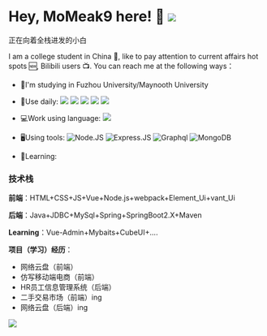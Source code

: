 # Hey, MoMeak9 here! 🎃 ![](https://visitor-badge.glitch.me/badge?page_id=MoMeak9.readme)
正在向着全栈进发的小白

I am a college student in China 🏫, like to pay attention to current affairs hot spots 🆕, Bilibili users 📺. You can reach me at the following ways：

- 🏫I'm studying in Fuzhou University/Maynooth University

- 🤺Use daily:
  ![](https://img.shields.io/badge/OS-Arch%20Linux-33aadd?style=flat-square&logo=arch-linux&logoColor=ffffff)
  ![](https://img.shields.io/badge/Windows-0078D6?style=flat-square&logo=windows&logoColor=ffffff)
  ![](https://img.shields.io/badge/IntelliJ-IDEA-000000?style=flat-square&logo=IntelliJ-IDEA&logoColor=ffffff)
  ![](https://img.shields.io/badge/WebStorm-001010?style=flat-square&logo=WebStorm&logoColor=ffffff)
  ![](https://img.shields.io/badge/Eclipse-IDE-2C2255?style=flat-square&logo=Eclipse-IDE&logoColor=ffffff)
  
- 💻Work using language:
  ![](https://img.shields.io/badge/Windows-0078D6?style=flat-square&logo=windows&logoColor=ffffff)
  
- 🖥️Using tools:
  ![Node.JS](https://img.shields.io/badge/-Node.JS-black?style=plastic&logo=Node.js) 
  ![Express.JS](https://img.shields.io/badge/-Express.JS-c7b198?style=plastic&logo=Express.JS) 
  ![Graphql](https://img.shields.io/badge/-Graphql-E10098?style=plastic&logo=Graphql)
  ![MongoDB](https://img.shields.io/badge/-MongoDB-black?style=plastic&logo=mongodb)
  
- 🍳Learning:

### 技术栈

**前端**：HTML+CSS+JS+Vue+Node.js+webpack+Element_Ui+vant_Ui

**后端**：Java+JDBC+MySql+Spring+SpringBoot2.X+Maven

**Learning**：Vue-Admin+Mybaits+CubeUI+....

**项目（学习）经历**：

- 网络云盘（前端）
- 仿写移动端电商（前端）
- HR员工信息管理系统（后端）
- 二手交易市场（前端）ing
- 网络云盘（后端）ing


![](https://github-readme-stats.vercel.app/api?username=MoMeak9&theme=tokyonight&show_icons=true)
